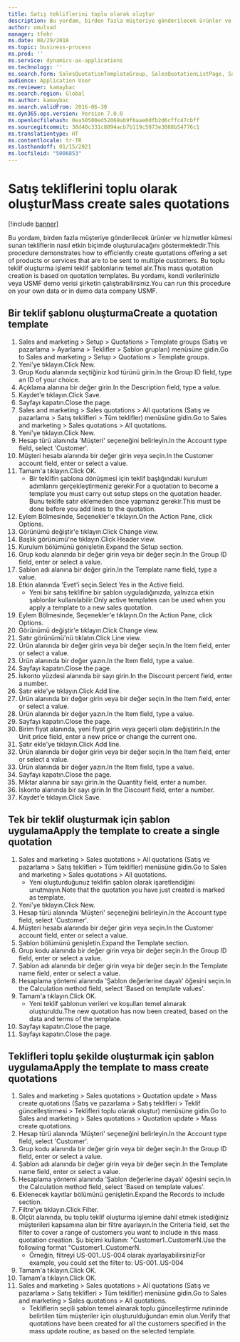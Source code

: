 ```yaml
---
title: Satış tekliflerini toplu olarak oluştur
description: Bu yordam, birden fazla müşteriye gönderilecek ürünler ve hizmetler kümesi sunan tekliflerin nasıl etkin biçimde oluşturulacağını göstermektedir.
author: omulvad
manager: tfehr
ms.date: 08/29/2018
ms.topic: business-process
ms.prod: ''
ms.service: dynamics-ax-applications
ms.technology: ''
ms.search.form: SalesQuotationTemplateGroup, SalesQuotationListPage, SalesCreateQuotation, SalesQuotationTable, SysQueryForm, SalesQuickQuote
audience: Application User
ms.reviewer: kamaybac
ms.search.region: Global
ms.author: kamaybac
ms.search.validFrom: 2016-06-30
ms.dyn365.ops.version: Version 7.0.0
ms.openlocfilehash: 0ea50500ed52069ab9f6aae0dfb2d6cffc47cbff
ms.sourcegitcommit: 38d40c331c8894acb7b119c5073e3088b54776c1
ms.translationtype: HT
ms.contentlocale: tr-TR
ms.lasthandoff: 01/15/2021
ms.locfileid: "5006853"
---
```

# <a name="mass-create-sales-quotations"></a><span data-ttu-id="ebb9f-103">Satış tekliflerini toplu olarak oluştur</span><span class="sxs-lookup"><span data-stu-id="ebb9f-103">Mass create sales quotations</span></span>

[!include [banner](../../includes/banner.md)]

<span data-ttu-id="ebb9f-104">Bu yordam, birden fazla müşteriye gönderilecek ürünler ve hizmetler kümesi sunan tekliflerin nasıl etkin biçimde oluşturulacağını göstermektedir.</span><span class="sxs-lookup"><span data-stu-id="ebb9f-104">This procedure demonstrates how to efficiently create quotations offering a set of products or services that are to be sent to multiple customers.</span></span> <span data-ttu-id="ebb9f-105">Bu toplu teklif oluşturma işlemi teklif şablonlarını temel alır.</span><span class="sxs-lookup"><span data-stu-id="ebb9f-105">This mass quotation creation is based on quotation templates.</span></span> <span data-ttu-id="ebb9f-106">Bu yordamı, kendi verilerinizle veya USMF demo verisi şirketin çalıştırabilirsiniz.</span><span class="sxs-lookup"><span data-stu-id="ebb9f-106">You can run this procedure on your own data or in demo data company USMF.</span></span>


## <a name="create-a-quotation-template"></a><span data-ttu-id="ebb9f-107">Bir teklif şablonu oluşturma</span><span class="sxs-lookup"><span data-stu-id="ebb9f-107">Create a quotation template</span></span>
1. <span data-ttu-id="ebb9f-108">Sales and marketing > Setup > Quotations > Template groups (Satış ve pazarlama > Ayarlama > Teklifler > Şablon grupları) menüsüne gidin.</span><span class="sxs-lookup"><span data-stu-id="ebb9f-108">Go to Sales and marketing > Setup > Quotations > Template groups.</span></span>
2. <span data-ttu-id="ebb9f-109">Yeni'ye tıklayın.</span><span class="sxs-lookup"><span data-stu-id="ebb9f-109">Click New.</span></span>
3. <span data-ttu-id="ebb9f-110">Grup Kodu alanında seçtiğiniz kod türünü girin.</span><span class="sxs-lookup"><span data-stu-id="ebb9f-110">In the Group ID field, type an ID of your choice.</span></span>
4. <span data-ttu-id="ebb9f-111">Açıklama alanına bir değer girin.</span><span class="sxs-lookup"><span data-stu-id="ebb9f-111">In the Description field, type a value.</span></span>
5. <span data-ttu-id="ebb9f-112">Kaydet'e tıklayın.</span><span class="sxs-lookup"><span data-stu-id="ebb9f-112">Click Save.</span></span>
6. <span data-ttu-id="ebb9f-113">Sayfayı kapatın.</span><span class="sxs-lookup"><span data-stu-id="ebb9f-113">Close the page.</span></span>
7. <span data-ttu-id="ebb9f-114">Sales and marketing > Sales quotations > All quotations (Satış ve pazarlama > Satış teklifleri > Tüm teklifler) menüsüne gidin.</span><span class="sxs-lookup"><span data-stu-id="ebb9f-114">Go to Sales and marketing > Sales quotations > All quotations.</span></span>
8. <span data-ttu-id="ebb9f-115">Yeni'ye tıklayın.</span><span class="sxs-lookup"><span data-stu-id="ebb9f-115">Click New.</span></span>
9. <span data-ttu-id="ebb9f-116">Hesap türü alanında 'Müşteri' seçeneğini belirleyin.</span><span class="sxs-lookup"><span data-stu-id="ebb9f-116">In the Account type field, select 'Customer'.</span></span>
10. <span data-ttu-id="ebb9f-117">Müşteri hesabı alanında bir değer girin veya seçin.</span><span class="sxs-lookup"><span data-stu-id="ebb9f-117">In the Customer account field, enter or select a value.</span></span>
11. <span data-ttu-id="ebb9f-118">Tamam'a tıklayın.</span><span class="sxs-lookup"><span data-stu-id="ebb9f-118">Click OK.</span></span>
    * <span data-ttu-id="ebb9f-119">Bir teklifin şablona dönüşmesi için teklif başlığındaki kurulum adımlarını gerçekleştirmeniz gerekir.</span><span class="sxs-lookup"><span data-stu-id="ebb9f-119">For a quotation to become a template you must carry out  setup steps on the quotation header.</span></span> <span data-ttu-id="ebb9f-120">Bunu teklife satır eklemeden önce yapmanız gerekir.</span><span class="sxs-lookup"><span data-stu-id="ebb9f-120">This must be done before you add lines to the quotation.</span></span>   
12. <span data-ttu-id="ebb9f-121">Eylem Bölmesinde, Seçenekler'e tıklayın.</span><span class="sxs-lookup"><span data-stu-id="ebb9f-121">On the Action Pane, click Options.</span></span>
13. <span data-ttu-id="ebb9f-122">Görünümü değiştir'e tıklayın.</span><span class="sxs-lookup"><span data-stu-id="ebb9f-122">Click Change view.</span></span>
14. <span data-ttu-id="ebb9f-123">Başlık görünümü'ne tıklayın.</span><span class="sxs-lookup"><span data-stu-id="ebb9f-123">Click Header view.</span></span>
15. <span data-ttu-id="ebb9f-124">Kurulum bölümünü genişletin.</span><span class="sxs-lookup"><span data-stu-id="ebb9f-124">Expand the Setup section.</span></span>
16. <span data-ttu-id="ebb9f-125">Grup kodu alanında bir değer girin veya bir değer seçin.</span><span class="sxs-lookup"><span data-stu-id="ebb9f-125">In the Group ID field, enter or select a value.</span></span>
17. <span data-ttu-id="ebb9f-126">Şablon adı alanına bir değer girin.</span><span class="sxs-lookup"><span data-stu-id="ebb9f-126">In the Template name field, type a value.</span></span>
18. <span data-ttu-id="ebb9f-127">Etkin alanında 'Evet'i seçin.</span><span class="sxs-lookup"><span data-stu-id="ebb9f-127">Select Yes in the Active field.</span></span>
    * <span data-ttu-id="ebb9f-128">Yeni bir satış teklifine bir şablon uyguladığınızda, yalnızca etkin şablonlar kullanılabilir.</span><span class="sxs-lookup"><span data-stu-id="ebb9f-128">Only active templates can be used when you apply a template to a new sales quotation.</span></span>  
19. <span data-ttu-id="ebb9f-129">Eylem Bölmesinde, Seçenekler'e tıklayın.</span><span class="sxs-lookup"><span data-stu-id="ebb9f-129">On the Action Pane, click Options.</span></span>
20. <span data-ttu-id="ebb9f-130">Görünümü değiştir'e tıklayın.</span><span class="sxs-lookup"><span data-stu-id="ebb9f-130">Click Change view.</span></span>
21. <span data-ttu-id="ebb9f-131">Satır görünümü'nü tıklatın.</span><span class="sxs-lookup"><span data-stu-id="ebb9f-131">Click Line view.</span></span>
22. <span data-ttu-id="ebb9f-132">Ürün alanında bir değer girin veya bir değer seçin.</span><span class="sxs-lookup"><span data-stu-id="ebb9f-132">In the Item field, enter or select a value.</span></span>
23. <span data-ttu-id="ebb9f-133">Ürün alanında bir değer yazın.</span><span class="sxs-lookup"><span data-stu-id="ebb9f-133">In the Item field, type a value.</span></span>
24. <span data-ttu-id="ebb9f-134">Sayfayı kapatın.</span><span class="sxs-lookup"><span data-stu-id="ebb9f-134">Close the page.</span></span>
25. <span data-ttu-id="ebb9f-135">İskonto yüzdesi alanında bir sayı girin.</span><span class="sxs-lookup"><span data-stu-id="ebb9f-135">In the Discount percent field, enter a number.</span></span>
26. <span data-ttu-id="ebb9f-136">Satır ekle'ye tıklayın.</span><span class="sxs-lookup"><span data-stu-id="ebb9f-136">Click Add line.</span></span>
27. <span data-ttu-id="ebb9f-137">Ürün alanında bir değer girin veya bir değer seçin.</span><span class="sxs-lookup"><span data-stu-id="ebb9f-137">In the Item field, enter or select a value.</span></span>
28. <span data-ttu-id="ebb9f-138">Ürün alanında bir değer yazın.</span><span class="sxs-lookup"><span data-stu-id="ebb9f-138">In the Item field, type a value.</span></span>
29. <span data-ttu-id="ebb9f-139">Sayfayı kapatın.</span><span class="sxs-lookup"><span data-stu-id="ebb9f-139">Close the page.</span></span>
30. <span data-ttu-id="ebb9f-140">Birim fiyat alanında, yeni fiyat girin veya geçerli olanı değiştirin.</span><span class="sxs-lookup"><span data-stu-id="ebb9f-140">In the Unit price field, enter a new price or change the current one.</span></span>
31. <span data-ttu-id="ebb9f-141">Satır ekle'ye tıklayın.</span><span class="sxs-lookup"><span data-stu-id="ebb9f-141">Click Add line.</span></span>
32. <span data-ttu-id="ebb9f-142">Ürün alanında bir değer girin veya bir değer seçin.</span><span class="sxs-lookup"><span data-stu-id="ebb9f-142">In the Item field, enter or select a value.</span></span>
33. <span data-ttu-id="ebb9f-143">Ürün alanında bir değer yazın.</span><span class="sxs-lookup"><span data-stu-id="ebb9f-143">In the Item field, type a value.</span></span>
34. <span data-ttu-id="ebb9f-144">Sayfayı kapatın.</span><span class="sxs-lookup"><span data-stu-id="ebb9f-144">Close the page.</span></span>
35. <span data-ttu-id="ebb9f-145">Miktar alanına bir sayı girin.</span><span class="sxs-lookup"><span data-stu-id="ebb9f-145">In the Quantity field, enter a number.</span></span>
36. <span data-ttu-id="ebb9f-146">İskonto alanında bir sayı girin.</span><span class="sxs-lookup"><span data-stu-id="ebb9f-146">In the Discount field, enter a number.</span></span>
37. <span data-ttu-id="ebb9f-147">Kaydet'e tıklayın.</span><span class="sxs-lookup"><span data-stu-id="ebb9f-147">Click Save.</span></span>

## <a name="apply-the-template-to-create-a-single-quotation"></a><span data-ttu-id="ebb9f-148">Tek bir teklif oluşturmak için şablon uygulama</span><span class="sxs-lookup"><span data-stu-id="ebb9f-148">Apply the template to create a single quotation</span></span>
1. <span data-ttu-id="ebb9f-149">Sales and marketing > Sales quotations > All quotations (Satış ve pazarlama > Satış teklifleri > Tüm teklifler) menüsüne gidin.</span><span class="sxs-lookup"><span data-stu-id="ebb9f-149">Go to Sales and marketing > Sales quotations > All quotations.</span></span>
    * <span data-ttu-id="ebb9f-150">Yeni oluşturduğunuz teklifin şablon olarak işaretlendiğini unutmayın.</span><span class="sxs-lookup"><span data-stu-id="ebb9f-150">Note that the quotation you have just created is marked as template.</span></span>  
2. <span data-ttu-id="ebb9f-151">Yeni'ye tıklayın.</span><span class="sxs-lookup"><span data-stu-id="ebb9f-151">Click New.</span></span>
3. <span data-ttu-id="ebb9f-152">Hesap türü alanında 'Müşteri' seçeneğini belirleyin.</span><span class="sxs-lookup"><span data-stu-id="ebb9f-152">In the Account type field, select 'Customer'.</span></span>
4. <span data-ttu-id="ebb9f-153">Müşteri hesabı alanında bir değer girin veya seçin.</span><span class="sxs-lookup"><span data-stu-id="ebb9f-153">In the Customer account field, enter or select a value.</span></span>
5. <span data-ttu-id="ebb9f-154">Şablon bölümünü genişletin.</span><span class="sxs-lookup"><span data-stu-id="ebb9f-154">Expand the Template section.</span></span>
6. <span data-ttu-id="ebb9f-155">Grup kodu alanında bir değer girin veya bir değer seçin.</span><span class="sxs-lookup"><span data-stu-id="ebb9f-155">In the Group ID field, enter or select a value.</span></span>
7. <span data-ttu-id="ebb9f-156">Şablon adı alanında bir değer girin veya bir değer seçin.</span><span class="sxs-lookup"><span data-stu-id="ebb9f-156">In the Template name field, enter or select a value.</span></span>
8. <span data-ttu-id="ebb9f-157">Hesaplama yöntemi alanında 'Şablon değerlerine dayalı' öğesini seçin.</span><span class="sxs-lookup"><span data-stu-id="ebb9f-157">In the Calculation method field, select 'Based on template values'.</span></span>
9. <span data-ttu-id="ebb9f-158">Tamam'a tıklayın.</span><span class="sxs-lookup"><span data-stu-id="ebb9f-158">Click OK.</span></span>
    * <span data-ttu-id="ebb9f-159">Yeni teklif şablonun verileri ve koşulları temel alınarak oluşturuldu.</span><span class="sxs-lookup"><span data-stu-id="ebb9f-159">The new quotation has now been created, based on the data and terms of the template.</span></span>  
10. <span data-ttu-id="ebb9f-160">Sayfayı kapatın.</span><span class="sxs-lookup"><span data-stu-id="ebb9f-160">Close the page.</span></span>
11. <span data-ttu-id="ebb9f-161">Sayfayı kapatın.</span><span class="sxs-lookup"><span data-stu-id="ebb9f-161">Close the page.</span></span>

## <a name="apply-the-template-to-mass-create-quotations"></a><span data-ttu-id="ebb9f-162">Teklifleri toplu şekilde oluşturmak için şablon uygulama</span><span class="sxs-lookup"><span data-stu-id="ebb9f-162">Apply the template to mass create quotations</span></span>
1. <span data-ttu-id="ebb9f-163">Sales and marketing > Sales quotations > Quotation update > Mass create quotations (Satış ve pazarlama > Satış teklifleri > Teklif güncelleştirmesi > Teklifleri toplu olarak oluştur) menüsüne gidin.</span><span class="sxs-lookup"><span data-stu-id="ebb9f-163">Go to Sales and marketing > Sales quotations > Quotation update > Mass create quotations.</span></span>
2. <span data-ttu-id="ebb9f-164">Hesap türü alanında 'Müşteri' seçeneğini belirleyin.</span><span class="sxs-lookup"><span data-stu-id="ebb9f-164">In the Account type field, select 'Customer'.</span></span>
3. <span data-ttu-id="ebb9f-165">Grup kodu alanında bir değer girin veya bir değer seçin.</span><span class="sxs-lookup"><span data-stu-id="ebb9f-165">In the Group ID field, enter or select a value.</span></span>
4. <span data-ttu-id="ebb9f-166">Şablon adı alanında bir değer girin veya bir değer seçin.</span><span class="sxs-lookup"><span data-stu-id="ebb9f-166">In the Template name field, enter or select a value.</span></span>
5. <span data-ttu-id="ebb9f-167">Hesaplama yöntemi alanında 'Şablon değerlerine dayalı' öğesini seçin.</span><span class="sxs-lookup"><span data-stu-id="ebb9f-167">In the Calculation method field, select 'Based on template values'.</span></span>
6. <span data-ttu-id="ebb9f-168">Eklenecek kayıtlar bölümünü genişletin.</span><span class="sxs-lookup"><span data-stu-id="ebb9f-168">Expand the Records to include section.</span></span>
7. <span data-ttu-id="ebb9f-169">Filtre'ye tıklayın.</span><span class="sxs-lookup"><span data-stu-id="ebb9f-169">Click Filter.</span></span>
8. <span data-ttu-id="ebb9f-170">Ölçüt alanında, bu toplu teklif oluşturma işlemine dahil etmek istediğiniz müşterileri kapsamına alan bir filtre ayarlayın.</span><span class="sxs-lookup"><span data-stu-id="ebb9f-170">In the Criteria field, set the filter to cover a range of customers you want to include in this mass quotation creation.</span></span> <span data-ttu-id="ebb9f-171">Şu biçimi kullanın: "Customer1..CustomerN.</span><span class="sxs-lookup"><span data-stu-id="ebb9f-171">Use the following format "Customer1..CustomerN.</span></span>
    * <span data-ttu-id="ebb9f-172">Örneğin, filtreyi US-001..US-004 olarak ayarlayabilirsiniz</span><span class="sxs-lookup"><span data-stu-id="ebb9f-172">For example, you could set the filter to: US-001..US-004</span></span>  
9. <span data-ttu-id="ebb9f-173">Tamam'a tıklayın.</span><span class="sxs-lookup"><span data-stu-id="ebb9f-173">Click OK.</span></span>
10. <span data-ttu-id="ebb9f-174">Tamam'a tıklayın.</span><span class="sxs-lookup"><span data-stu-id="ebb9f-174">Click OK.</span></span>
11. <span data-ttu-id="ebb9f-175">Sales and marketing > Sales quotations > All quotations (Satış ve pazarlama > Satış teklifleri > Tüm teklifler) menüsüne gidin.</span><span class="sxs-lookup"><span data-stu-id="ebb9f-175">Go to Sales and marketing > Sales quotations > All quotations.</span></span>
    * <span data-ttu-id="ebb9f-176">Tekliflerin seçili şablon temel alınarak toplu güncelleştirme rutininde belirtilen tüm müşteriler için oluşturulduğundan emin olun.</span><span class="sxs-lookup"><span data-stu-id="ebb9f-176">Verify that quotations have been created for all the customers specified in the mass update routine, as based on the selected template.</span></span>  

